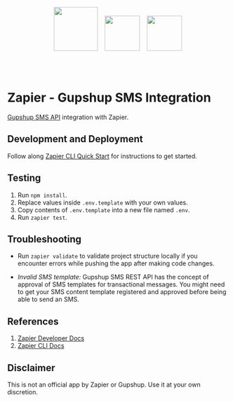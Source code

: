 <p align="center">
  <img src="https://zapier.com/brand/assets/images/logos/zapier-logo.svg" height="100px"/>
  &nbsp;&nbsp;

  <img src="https://upload.wikimedia.org/wikipedia/commons/thumb/f/f1/Heart_coraz%C3%B3n.svg/800px-Heart_coraz%C3%B3n.svg.png" height="80px"/>
  &nbsp;&nbsp;

  <img src="https://aithority.com/wp-content/uploads/2018/02/Gupshup-Logo.jpg" height="80px"/>

  <br><br>
</p>

# Zapier - Gupshup SMS Integration

[Gupshup SMS API](http://enterprise.smsgupshup.com/doc/GatewayAPIDoc.pdf) integration with Zapier.

## Development and Deployment

Follow along [Zapier CLI Quick Start](https://zapier.com/developer/start/introduction) for instructions to get started.

## Testing

1. Run `npm install`.
2. Replace values inside `.env.template` with your own values.
3. Copy contents of `.env.template` into a new file named `.env`.
4. Run `zapier test`.

## Troubleshooting

- Run `zapier validate` to validate project structure locally if you encounter errors while pushing the app after making code changes.

- _Invalid SMS template:_ Gupshup SMS REST API has the concept of approval of SMS templates for transactional messages. You might need to get your SMS content template registered and approved before being able to send an SMS.

## References

1. [Zapier Developer Docs](https://zapier.com/developer/)
2. [Zapier CLI Docs](https://github.com/zapier/zapier-platform-cli)

## Disclaimer

This is not an official app by Zapier or Gupshup. Use it at your own discretion.
